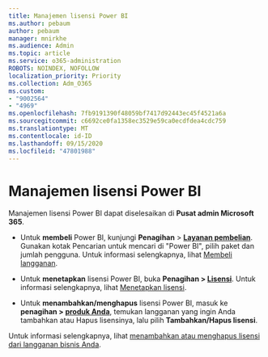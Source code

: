 ```yaml
---
title: Manajemen lisensi Power BI
ms.author: pebaum
author: pebaum
manager: mnirkhe
ms.audience: Admin
ms.topic: article
ms.service: o365-administration
ROBOTS: NOINDEX, NOFOLLOW
localization_priority: Priority
ms.collection: Adm_O365
ms.custom:
- "9002564"
- "4969"
ms.openlocfilehash: 7fb9191390f48059bf7417d92443ec45f4521a6a
ms.sourcegitcommit: c6692ce0fa1358ec3529e59ca0ecdfdea4cdc759
ms.translationtype: MT
ms.contentlocale: id-ID
ms.lasthandoff: 09/15/2020
ms.locfileid: "47801988"
---
```

# <a name="power-bi-license-management"></a>Manajemen lisensi Power BI

Manajemen lisensi Power BI dapat diselesaikan di **Pusat admin Microsoft 365**.

- Untuk **membeli** Power BI, kunjungi **Penagihan** \> **[Layanan pembelian](https://go.microsoft.com/fwlink/p/?linkid=868433)**. Gunakan kotak Pencarian untuk mencari di "Power BI", pilih paket dan jumlah pengguna. Untuk informasi selengkapnya, lihat [Membeli langganan](https://docs.microsoft.com/microsoft-365/commerce/subscriptions/upgrade-to-different-plan). 

- Untuk **menetapkan** lisensi Power BI, buka **Penagihan > [Lisensi](https://go.microsoft.com/fwlink/p/?linkid=842264)**. Untuk informasi selengkapnya, lihat [Menetapkan lisensi](https://docs.microsoft.com/microsoft-365/admin/manage/assign-licenses-to-users).

- Untuk **menambahkan/menghapus** lisensi Power BI, masuk ke **penagihan > [produk Anda](https://go.microsoft.com/fwlink/p/?linkid=842054)**, temukan langganan yang ingin Anda tambahkan atau Hapus lisensinya, lalu pilih **Tambahkan/Hapus lisensi**.

Untuk informasi selengkapnya, lihat [menambahkan atau menghapus lisensi dari langganan bisnis Anda](https://docs.microsoft.com/microsoft-365/commerce/licenses/buy-licenses#add-or-remove-licenses-for-your-business-subscription).